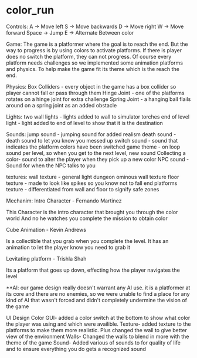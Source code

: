 # color_run
Controls:
A -> Move left
S -> Move backwards
D -> Move right
W -> Move forward
Space -> Jump
E -> Alternate Between color

Game:
The game is a platformer where the goal is to reach the end. But the
way to progress is by using colors to activate platforms. If there is player
does no switch the platform, they can not progress. Of course every platform
needs challenges so we implemented some animation platforms and physics. To 
help make the game fit its theme which is the reach the end.

Physics:
Box Colliders - every object in the game has a box collider so player cannot fall or pass through them
Hinge Joint - one of the platforms rotates on a hinge joint for extra challenge
Spring Joint - a hanging ball flails around on a spring joint as an added obstacle

Lights:
two wall lights - lights added to wall to simulator torches
end of level light - light added to end of level to show that it is the destination

Sounds:
jump sound - jumping sound for added realism
death sound - death sound to let you know you messed up
switch sound - sound that indicates the platform colors have been switched
game theme - on loop sound per level, so when you get to the next level, new sound
Collecting a color- sound to alter the player when they pick up a new color
NPC sound - Sound for when the NPC talks to you


textures:
wall texture - general light dungeon ominous wall texture
floor texture - made to look like spikes so you know not to fall
end platforms texture - differentiated from wall and floor to signify safe zones

Mechanim:
Intro Character - Fernando Martinez

This Character is the intro character that brought you through the color world
And no he watches you complete the mission to obtain color

Cube Animation - Kevin Andrews

Is a collectible that you grab when you complete the level. It has an
animation to let the player know you need to grab it

Levitating platform - Trishla Shah

Its a platform that goes up down, effecting how the player navigates the
level

**AI: our game design really doesn't warrant any AI use. it is a platformer at its core and there are no enemies, so we were unable to find a place for any kind of AI that wasn't forced and didn't completely undermine the vision of the game

UI Design
Color GUI- added a color switch at the bottom to show what color the player was using and which were availible. 
Texture- added texture to the platforms to make them more realistic. Plus changed the wall to give better view of the environment
Walls- Changed the walls to blend in more with the theme of the game 
Sound- Added various of sounds to for quality of life and to ensure everything you do gets a recognized sound


